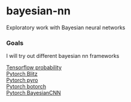 # bayesian-nn
Exploratory work with Bayesian neural networks

### Goals

I will try out different bayesian nn frameworks

[Tensorflow probability](https://www.tensorflow.org/probability/)<br>
[Pytorch Blitz](https://github.com/piEsposito/blitz-bayesian-deep-learning)<br>
[Pytorch pyro](https://github.com/pyro-ppl/pyro)<br>
[Pytorch botorch](https://github.com/pytorch/botorch)<br>
[Pytorch BayesianCNN](https://github.com/kumar-shridhar/PyTorch-BayesianCNN)<br>

